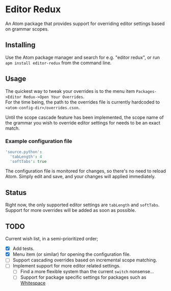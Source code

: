 # Editor Redux
An Atom package that provides support for overriding editor settings based on
grammar scopes.

## Installing
Use the Atom package manager and search for e.g. "editor redux", or run
`apm install editor-redux` from the command line.

## Usage
The quickest way to tweak your overrides is to the menu item
`Packages->Editor Redux->Open Your Overrides`.  
For the time being, the path to the overrides file
is currently hardcoded to `<atom-config-dir>/overrides.cson`.

Until the scope cascade feature has been implemented, the scope name of the
grammar you wish to override editor settings for needs to be an exact match.

### Example configuration file
```coffeescript
'source.python':
  'tabLength': 4
  'softTabs': true
```

The configuration file is monitored for changes, so there's no need to reload
Atom. Simply edit and save, and your changes will applied immediately.

## Status
Right now, the only supported editor settings are `tabLength` and `softTabs`.
Support for more overrides will be added as soon as possible.

## TODO
Current wish list, in a semi-prioritized order;

- [x] Add tests.
- [x] Menu item (or similar) for opening the configuration file.
- [ ] Support cascading overrides based on incremental scope matching.
- [ ] Implement support for more editor related settings.
  - [ ] Find a more flexible system than the current `switch` nonsense...
  - [ ] Support for package specific settings for packages such as
    [Whitespace](https://github.com/atom/whitespace)
